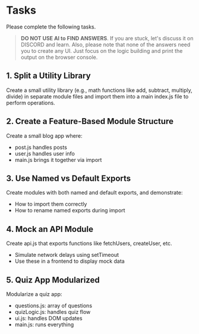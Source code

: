 # Tasks

Please complete the following tasks.

> **DO NOT USE AI to FIND ANSWERS**. If you are stuck, let's discuss it on DISCORD and learn. Also, please note that none of the answers need you to create any UI. Just focus on the logic building and print the output on the browser console.

## 1. Split a Utility Library

Create a small utility library (e.g., math functions like add, subtract, multiply, divide) in separate module files and import them into a main index.js file to perform operations.

## 2. Create a Feature-Based Module Structure

Create a small blog app where:

- post.js handles posts
- user.js handles user info
- main.js brings it together via import

## 3. Use Named vs Default Exports

Create modules with both named and default exports, and demonstrate:

- How to import them correctly
- How to rename named exports during import

## 4. Mock an API Module

Create api.js that exports functions like fetchUsers, createUser, etc.

- Simulate network delays using setTimeout
- Use these in a frontend to display mock data

## 5. Quiz App Modularized

Modularize a quiz app:

- questions.js: array of questions
- quizLogic.js: handles quiz flow
- ui.js: handles DOM updates
- main.js: runs everything